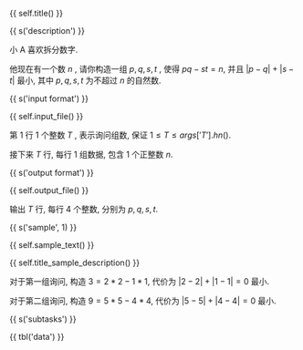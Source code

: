 {{ self.title() }}

{{ s('description') }}

小 A 喜欢拆分数字.

他现在有一个数 $n$ , 请你构造一组 $p,q,s,t$ , 使得 $pq-st=n$, 并且 $|p-q|+|s-t|$ 最小, 其中 $p,q,s,t$ 为不超过 $n$ 的自然数.

{{ s('input format') }}

{{ self.input_file() }}

第 $1$ 行 $1$ 个整数 $T$ , 表示询问组数, 保证 $1 \leq T \leq {{ args['T'].hn() }}$.

接下来 $T$ 行, 每行 $1$ 组数据, 包含 $1$ 个正整数 $n$.

{{ s('output format') }}

{{ self.output_file() }}

输出 $T$ 行, 每行 $4$ 个整数, 分别为 $p,q,s,t$.

{{ s('sample', 1) }}

{{ self.sample_text() }}

{{ self.title_sample_description() }}

对于第一组询问, 构造 $3 = 2 * 2 - 1 * 1$, 代价为 $|2 - 2| + |1 - 1| = 0$ 最小.

对于第二组询问, 构造 $9 = 5 * 5 - 4 * 4$, 代价为 $|5 - 5| + |4 - 4| = 0$ 最小.

{{ s('subtasks') }}

{{ tbl('data') }}